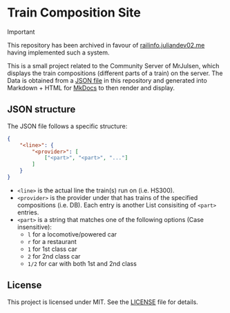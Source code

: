# Train Composition Site

> [!IMPORTANT]
> This repository has been archived in favour of [railinfo.juliandev02.me](https://railinfo.juliandev02.me) having implemented such a system.

This is a small project related to the Community Server of MrJulsen, which displays the train compositions (different parts of a train) on the server. The Data is obtained from a [JSON file](docs/assets/trains.json) in this repository and generated into Markdown + HTML for [MkDocs](https://mkdocs.org) to then render and display.

## JSON structure

The JSON file follows a specific structure:
```json
{
    "<line>": {
        "<provider>": [
            ["<part>", "<part>", "..."]
        ]
    }
}
```

- `<line>` is the actual line the train(s) run on (i.e. HS300).
- `<provider>` is the provider under that has trains of the specified compositions (i.e. DB). Each entry is another List consisiting of `<part>` entries.
- `<part>` is a string that matches one of the following options (Case insensitive):
    - `l` for a locomotive/powered car
    - `r` for a restaurant
    - `1` for 1st class car
    - `2` for 2nd class car
    - `1/2` for car with both 1st and 2nd class

## License

This project is licensed under MIT. See the [LICENSE](LICENSE) file for details.
